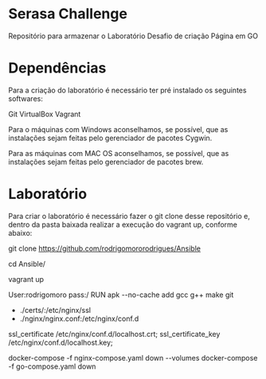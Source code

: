 # Serasa Challenge

Repositório para armazenar o Laboratório Desafio de criação Página em GO

# Dependências
Para a criação do laboratório é necessário ter pré instalado os seguintes softwares:

Git
VirtualBox
Vagrant

Para o máquinas com Windows aconselhamos, se possível, que as instalações sejam feitas pelo gerenciador de pacotes Cygwin.

Para as máquinas com MAC OS aconselhamos, se possível, que as instalações sejam feitas pelo gerenciador de pacotes brew.

# Laboratório

Para criar o laboratório é necessário fazer o git clone desse repositório e, dentro da pasta baixada realizar a execução do vagrant up, conforme abaixo:

git clone https://github.com/rodrigomororodrigues/Ansible

cd Ansible/

vagrant up

User:rodrigomoro 
pass:/
RUN apk --no-cache add gcc g++ make git

- ./certs/:/etc/nginx/ssl
- ./nginx/nginx.conf:/etc/nginx/conf.d

 ssl_certificate /etc/nginx/conf.d/localhost.crt;
  ssl_certificate_key /etc/nginx/conf.d/localhost.key;

docker-compose -f  nginx-compose.yaml down  --volumes
docker-compose  -f go-compose.yaml down